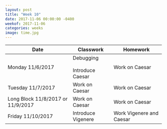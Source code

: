 ```yaml
---
layout: post
title: "Week 10"
date: 2017-11-06 00:00:00 -0400
weekof: 2017-11-06
categories: weeks
image: time.jpg
---
```


|Date                        |Classwork|Homework|
|----------------------------|---------|--------|
|Monday 11/6/2017            | Debugging <br><br> Introduce Caesar | Work on Caesar |
|Tuesday 11/7/2017           | Work on Caesar | Work on Caesar |
|Long Block 11/8/2017 or 11/9/2017 | Work on Caesar | Work on Caesar |
|Friday 11/10/2017           | Introduce Vigenere | Work Vigenere and Caesar |
